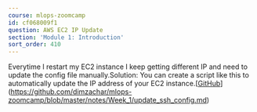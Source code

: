 ```yaml
---
course: mlops-zoomcamp
id: cf068009f1
question: AWS EC2 IP Update
section: 'Module 1: Introduction'
sort_order: 410
---
```


Everytime I restart my EC2 instance I keep getting different IP and need to update the config file manually.Solution: You can create a script like this to automatically update the IP address of your EC2 instance.[[GitHub](https://github.com/dimzachar/mlops-zoomcamp/blob/master/notes/Week_1/update_ssh_config.md)](https://github.com/dimzachar/mlops-zoomcamp/blob/master/notes/Week_1/update_ssh_config.md)

